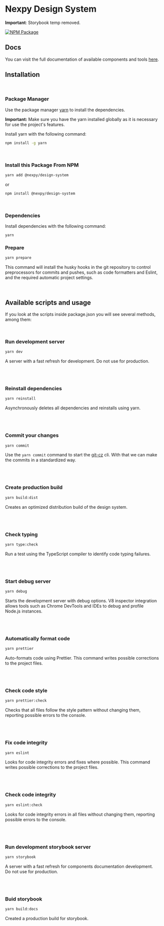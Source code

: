 # Nexpy Design System

**Important**: Storybook temp removed.

[![NPM Package](https://github.com/nexpy-io/nexpy-design-system/actions/workflows/npm-publish.yml/badge.svg)](https://github.com/nexpy-io/nexpy-design-system/actions/workflows/npm-publish.yml)

## Docs

You can visit the full documentation of available components and tools [here](https://nexpy-design-system.netlify.app/).

## Installation

<br />

### Package Manager

Use the package manager [yarn](https://yarnpkg.com/getting-started/install) to install the dependencies.

**Important:** Make sure you have the yarn installed globally as it is necessary for use the project's features.

Install yarn with the following command:

```sh
npm install -g yarn
```

<br />

### Install this Package From NPM

```sh
yarn add @nexpy/design-system
```

or

```sh
npm install @nexpy/design-system
```

<br />

### Dependencies

Install dependencies with the following command:

```sh
yarn
```

### Prepare

```sh
yarn prepare
```

This command will install the husky hooks in the git repository to control preprocessors for commits and pushes, such as code formatters and Eslint, and the required automatic project settings.

<br />

## Available scripts and usage

If you look at the scripts inside package.json you will see several methods, among them:

<br />

### Run development server

```sh
yarn dev
```

A server with a fast refresh for development. Do not use for production.

<br /><br />

### Reinstall dependencies

```sh
yarn reinstall
```

Asynchronously deletes all dependencies and reinstalls using yarn.

<br /><br />

### Commit your changes

```sh
yarn commit
```

Use the `yarn commit` command to start the [git-cz](https://www.npmjs.com/package/git-cz) cli. With
that we can make the commits in a standardized way.

<br /><br />

### Create production build

```sh
yarn build:dist
```

Creates an optimized distribution build of the design system.

<br /><br />

### Check typing

```sh
yarn type:check
```

Run a test using the TypeScript compiler to identify code typing failures.

<br /><br />

### Start debug server

```sh
yarn debug
```

Starts the development server with debug options. V8 inspector integration allows tools such as Chrome DevTools and IDEs to debug and profile Node.js instances.

<br /><br />

### Automatically format code

```sh
yarn prettier
```

Auto-formats code using Prettier. This command writes possible corrections to the project files.

<br /><br />

### Check code style

```sh
yarn prettier:check
```

Checks that all files follow the style pattern without changing them, reporting possible errors to the console.

<br /><br />

### Fix code integrity

```sh
yarn eslint
```

Looks for code integrity errors and fixes where possible. This command writes possible corrections to the project files.

<br /><br />

### Check code integrity

```sh
yarn eslint:check
```

Looks for code integrity errors in all files without changing them, reporting possible errors to the console.

<br /><br />

### Run development storybook server

```sh
yarn storybook
```

A server with a fast refresh for components documentation development. Do not use for production.

<br /><br />

### Buid storybook

```sh
yarn build:docs
```

Created a production build for storybook.
